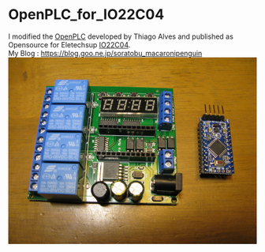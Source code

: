 # OpenPLC_for_IO22C04
I modified the <a href="https://www.openplcproject.com/">OpenPLC</a> developed by Thiago Alves and published as Opensource for Eletechsup <a href="https://ja.aliexpress.com/item/32787988935.html?spm=a2g0s.12269583.0.0.3eb11dd3khJARD">IO22C04</a>.</br>
My Blog : <a href="https://blog.goo.ne.jp/soratobu_macaronipenguin">https://blog.goo.ne.jp/soratobu_macaronipenguin</a>
<img src="picture/IMG_0594-800.JPG" alt="IO22C04 & Arduino Pro Mini 
compatible" title="IO22C04 & Arduino Pro Mini 
compatible">

